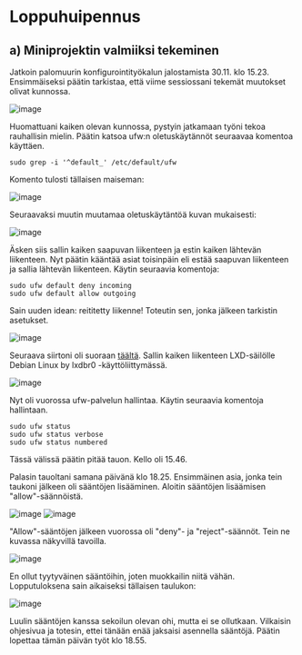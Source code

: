 # Loppuhuipennus

## a) Miniprojektin valmiiksi tekeminen

Jatkoin palomuurin konfigurointityökalun jalostamista 30.11. klo 15.23. Ensimmäiseksi päätin tarkistaa, että viime sessiossani tekemät muutokset olivat kunnossa.

![image](https://github.com/user-attachments/assets/2292c8c2-88bc-45ae-9e5d-bc0ba1cc6ad4)

Huomattuani kaiken olevan kunnossa, pystyin jatkamaan työni tekoa rauhallisin mielin. Päätin katsoa ufw:n oletuskäytännöt seuraavaa komentoa käyttäen.

    sudo grep -i '^default_' /etc/default/ufw

Komento tulosti tällaisen maiseman:

![image](https://github.com/user-attachments/assets/7e2143fd-03f5-473a-96cf-b158739f0257)

Seuraavaksi muutin muutamaa oletuskäytäntöä kuvan mukaisesti:

![image](https://github.com/user-attachments/assets/20f0fc2a-5fc7-48e1-8e31-cb964fffdb75)

Äsken siis sallin kaiken saapuvan liikenteen ja estin kaiken lähtevän liikenteen. Nyt päätin kääntää asiat toisinpäin eli estää saapuvan liikenteen ja sallia lähtevän liikenteen. Käytin seuraavia komentoja:

    sudo ufw default deny incoming
    sudo ufw default allow outgoing

Sain uuden idean: reititetty liikenne! Toteutin sen, jonka jälkeen tarkistin asetukset.

![image](https://github.com/user-attachments/assets/c7a341c4-1bc1-48db-ab86-2e317d04fc22)

Seuraava siirtoni oli suoraan [täältä](https://www.cyberciti.biz/faq/set-up-a-firewall-with-ufw-on-debian-12-linux/). Sallin kaiken liikenteen LXD-säilölle Debian Linux by lxdbr0 -käyttöliittymässä.

![image](https://github.com/user-attachments/assets/0a7885cb-3e85-4f13-b8fa-06c396128c4f)

Nyt oli vuorossa ufw-palvelun hallintaa. Käytin seuraavia komentoja hallintaan.

    sudo ufw status
    sudo ufw status verbose
    sudo ufw status numbered

Tässä välissä päätin pitää tauon. Kello oli 15.46.

Palasin tauoltani samana päivänä klo 18.25. Ensimmäinen asia, jonka tein taukoni jälkeen oli sääntöjen lisääminen. Aloitin sääntöjen lisäämisen "allow"-säännöistä.

![image](https://github.com/user-attachments/assets/3654ffe3-5c93-419e-aaa8-e42edb1318b7)
![image](https://github.com/user-attachments/assets/c2db500b-51c4-4ce7-9e5a-114bb47473dc)

"Allow"-sääntöjen jälkeen vuorossa oli "deny"- ja "reject"-säännöt. Tein ne kuvassa näkyvillä tavoilla.

![image](https://github.com/user-attachments/assets/ffb9a318-32d6-430d-94e7-550e890b9ac3)

En ollut tyytyväinen sääntöihin, joten muokkailin niitä vähän. Lopputuloksena sain aikaiseksi tällaisen taulukon:

![image](https://github.com/user-attachments/assets/c9ac4598-2baf-4bf3-ba9d-255979b91c0c)

Luulin sääntöjen kanssa sekoilun olevan ohi, mutta ei se ollutkaan. Vilkaisin ohjesivua ja totesin, ettei tänään enää jaksaisi asennella sääntöjä. Päätin lopettaa tämän päivän työt klo 18.55.
